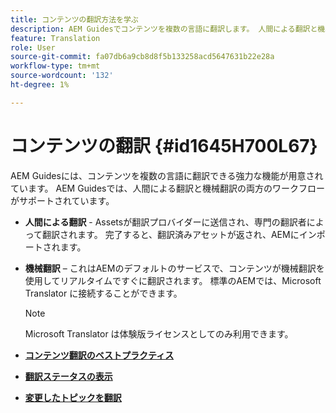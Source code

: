 ```yaml
---
title: コンテンツの翻訳方法を学ぶ
description: AEM Guidesでコンテンツを複数の言語に翻訳します。 人間による翻訳と機械翻訳のワークフローについて説明します。
feature: Translation
role: User
source-git-commit: fa07db6a9cb8d8f5b133258acd5647631b22e28a
workflow-type: tm+mt
source-wordcount: '132'
ht-degree: 1%

---
```


# コンテンツの翻訳 {#id1645H700L67}

AEM Guidesには、コンテンツを複数の言語に翻訳できる強力な機能が用意されています。 AEM Guidesでは、人間による翻訳と機械翻訳の両方のワークフローがサポートされています。

- **人間による翻訳** - Assetsが翻訳プロバイダーに送信され、専門の翻訳者によって翻訳されます。 完了すると、翻訳済みアセットが返され、AEMにインポートされます。

- **機械翻訳** – これはAEMのデフォルトのサービスで、コンテンツが機械翻訳を使用してリアルタイムですぐに翻訳されます。 標準のAEMでは、Microsoft Translator に接続することができます。

  >[!NOTE]
  >
  > Microsoft Translator は体験版ライセンスとしてのみ利用できます。


- **[コンテンツ翻訳のベストプラクティス](translation-first-time.md)**

- **[翻訳ステータスの表示](translation-view-trans-state-6234.md)**

- **[変更したトピックを翻訳](translation-modified-topics-6234.md)**
